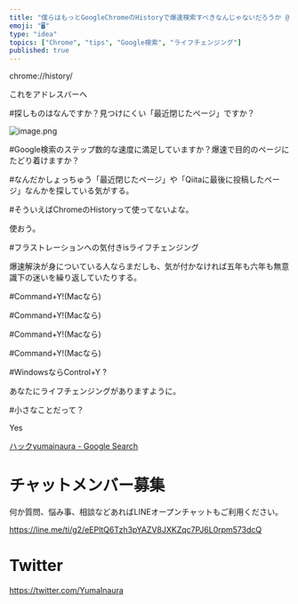 ```yaml
---
title: "僕らはもっとGoogleChromeのHistoryで爆速検索すべきなんじゃないだろうか @yumainaura #ハック #閲覧履歴"
emoji: "🖥"
type: "idea"
topics: ["Chrome", "tips", "Google検索", "ライフチェンジング"]
published: true
---
```


chrome://history/

これをアドレスバーへ


#探しものはなんですか？見つけにくい「最近閉じたページ」ですか？

![image.png](https://qiita-image-store.s3.amazonaws.com/0/89618/a196cc82-3279-da03-c3fe-e83fd2d5736e.png)

#Google検索のステップ数的な速度に満足していますか？爆速で目的のページにたどり着けますか？

#なんだかしょっちゅう「最近閉じたページ」や「Qiitaに最後に投稿したページ」なんかを探している気がする。

#そういえばChromeのHistoryって使ってないよな。

使おう。

#フラストレーションへの気付きisライフチェンジング

爆速解決が身についている人ならまだしも、気が付かなければ五年も六年も無意識下の迷いを繰り返していたりする。

#Command+Y!(Macなら)

#Command+Y!(Macなら)

#Command+Y!(Macなら)

#Command+Y!(Macなら)

#WindowsならControl+Y ?

あなたにライフチェンジングがありますように。

#小さなことだって？

Yes


[ハックyumainaura - Google Search](https://www.google.com/search?q=%E3%83%8F%E3%83%83%E3%82%AFyumainaura&oq=%E3%83%8F%E3%83%83%E3%82%AFyumainaura&aqs=chrome..69i57j69i65.6066j0j7&sourceid=chrome&ie=UTF-8)








<!-- Update From Qiita API -->

# チャットメンバー募集


何か質問、悩み事、相談などあればLINEオープンチャットもご利用ください。

https://line.me/ti/g2/eEPltQ6Tzh3pYAZV8JXKZqc7PJ6L0rpm573dcQ





# Twitter


https://twitter.com/YumaInaura


<!-- Update From Qiita API -->


